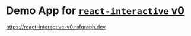 # Demo App for [`react-interactive` v0](https://github.com/rafgraph/react-interactive/tree/v0.9.5)

https://react-interactive-v0.rafgraph.dev
